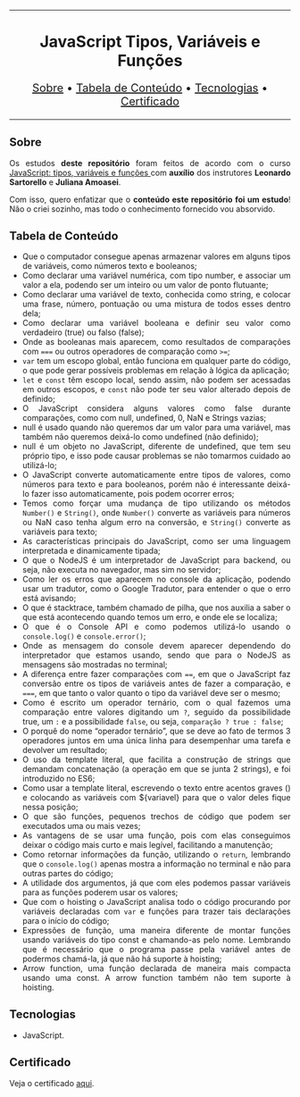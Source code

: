 <hr>

<main>
    <h1 align="center">JavaScript Tipos, Variáveis e Funções</h1>
    <p align="center" style="font-size: 1.25rem;">
        <a href="#sobre">Sobre</a> •
        <a href="#tabela-de-conteudo">Tabela de Conteúdo</a> •
        <a href="#tecnologias">Tecnologias</a> •
        <a href="#certificado">Certificado</a>
    </p>
</main>

<hr>

<section id="sobre">
    <h2 style="font-size: 1.25rem;">Sobre</h2>
    <p style="text-align: justify;">Os estudos <b>deste repositório</b> foram feitos de acordo com o curso <a href="https://cursos.alura.com.br/course/fundamentos-javascript-tipos-variaveis-funcoes">JavaScript: tipos, variáveis e funções
</a> com <b>auxílio</b> dos instrutores <b>Leonardo Sartorello</b> e <b>Juliana Amoasei</b>.</p>
    <p style="text-align: justify;">Com isso, quero enfatizar que o <b>conteúdo este repositório foi um estudo</b>! Não o criei sozinho, mas todo o conhecimento fornecido vou absorvido.</p>
</section>

<section id="tabela-de-conteudo">
    <h2 style="font-size: 1.25rem;">Tabela de Conteúdo</h2>
    <ul style="text-align: justify;">
        <li>Que o computador consegue apenas armazenar valores em alguns tipos de variáveis, como números texto e booleanos;</li>
        <li>Como declarar uma variável numérica, com tipo number, e associar um valor a ela, podendo ser um inteiro ou um valor de ponto flutuante;</li>
        <li>Como declarar uma variável de texto, conhecida como string, e colocar uma frase, número, pontuação ou uma mistura de todos esses dentro dela;</li>
        <li>Como declarar uma variável booleana e definir seu valor como verdadeiro (true) ou falso (false);</li>
        <li>Onde as booleanas mais aparecem, como resultados de comparações com <code>===</code> ou outros operadores de comparação como <code>>=</code>;</li>
        <li><code>var</code> tem um escopo global, então funciona em qualquer parte do código, o que pode gerar possíveis problemas em relação à lógica da aplicação;</li>
        <li><code>let</code> e <code>const</code> têm escopo local, sendo assim, não podem ser acessadas em outros escopos, e <code>const</code> não pode ter seu valor alterado depois de definido;</li>
        <li>O JavaScript considera alguns valores como false durante comparações, como com null, undefined, 0, NaN e Strings vazias;</li>
        <li>null é usado quando não queremos dar um valor para uma variável, mas também não queremos deixá-lo como undefined (não definido);</li>
        <li>null é um objeto no JavaScript, diferente de undefined, que tem seu próprio tipo, e isso pode causar problemas se não tomarmos cuidado ao utilizá-lo;</li>
        <li>O JavaScript converte automaticamente entre tipos de valores, como números para texto e para booleanos, porém não é interessante deixá-lo fazer isso automaticamente, pois podem ocorrer erros;</li>
        <li>Temos como forçar uma mudança de tipo utilizando os métodos <code>Number()</code> e <code>String()</code>, onde <code>Number()</code> converte as variáveis para números ou NaN caso tenha algum erro na conversão, e <code>String()</code> converte as variáveis para texto;</li>
        <li>As características principais do JavaScript, como ser uma linguagem interpretada e dinamicamente tipada;</li>
        <li>O que o NodeJS é um interpretador de JavaScript para backend, ou seja, não executa no navegador, mas sim no servidor;</li>
        <li>Como ler os erros que aparecem no console da aplicação, podendo usar um tradutor, como o Google Tradutor, para entender o que o erro está avisando;</li>
        <li>O que é stacktrace, também chamado de pilha, que nos auxilia a saber o que está acontecendo quando temos um erro, e onde ele se localiza;</li>
        <li>O que é o Console API e como podemos utilizá-lo usando o <code>console.log()</code> e <code>console.error()</code>;</li>
        <li>Onde as mensagem do console devem aparecer dependendo do interpretador que estamos usando, sendo que para o NodeJS as mensagens são mostradas no terminal;</li>
        <li>A diferença entre fazer comparações com <code>==</code>, em que o JavaScript faz conversão entre os tipos de variáveis antes de fazer a comparação, e <code>===</code>, em que tanto o valor quanto o tipo da variável deve ser o mesmo;</li>
        <li>Como é escrito um operador ternário, com o qual fazemos uma comparação entre valores digitando um <code>?</code>, seguido da possibilidade true, um <code>:</code> e a possibilidade <code>false</code>, ou seja, <code>comparação ? true : false</code>;</li>
        <li>O porquê do nome “operador ternário”, que se deve ao fato de termos 3 operadores juntos em uma única linha para desempenhar uma tarefa e devolver um resultado;</li>
        <li>O uso da template literal, que facilita a construção de strings que demandam concatenação (a operação em que se junta 2 strings), e foi introduzido no ES6;</li>
        <li>Como usar a template literal, escrevendo o texto entre acentos graves () e colocando as variáveis com ${variavel} para que o valor deles fique nessa posição;</li>
        <li>O que são funções, pequenos trechos de código que podem ser executados uma ou mais vezes;</li>
        <li>As vantagens de se usar uma função, pois com elas conseguimos deixar o código mais curto e mais legível, facilitando a manutenção;</li>
        <li>Como retornar informações da função, utilizando o <code>return</code>, lembrando que o <code>console.log()</code> apenas mostra a informação no terminal e não para outras partes do código;</li>
        <li>A utilidade dos argumentos, já que com eles podemos passar variáveis para as funções poderem usar os valores;</li>
        <li>Que com o hoisting o JavaScript analisa todo o código procurando por variáveis declaradas com <code>var</code> e funções para trazer tais declarações para o início do código;</li>
        <li>Expressões de função, uma maneira diferente de montar funções usando variáveis do tipo const e chamando-as pelo nome. Lembrando que é necessário que o programa passe pela variável antes de podermos chamá-la, já que não há suporte à hoisting;</li>
        <li>Arrow function, uma função declarada de maneira mais compacta usando uma const. A arrow function também não tem suporte à hoisting.</li>
    </ul>
</section>

<section id="tecnologias">
    <h2 style="font-size: 1.25rem;">Tecnologias</h2>
    <ul>
        <li>JavaScript.</li>
    </ul>
</section>

<section id="certificado">
    <h2 style="font-size: 1.25rem;">Certificado</h2>
    <p style="text-align: justify;">Veja o certificado <a href="https://cursos.alura.com.br/certificate/7fd38642-48c3-482b-9459-cd59c8c0cf19">aqui</a>.</p>
</section>
